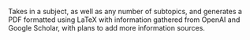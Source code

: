 Takes in a subject, as well as any number of subtopics, and generates a PDF formatted using LaTeX with information gathered from OpenAI and Google Scholar, with plans to add more information sources. 
